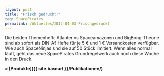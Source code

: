 ```yaml
---
layout: post
title: "Frisch gedruckt!"
tag: SpacePirates
permalink: /Aktuelles/2012-04-03-Frischgedruckt
---
```


Die beiden Themenhefte Atlanter vs Spaceamazonen und BigBong-Theorie sind ab sofort als DIN-A5 Hefte für je 5 &euro; und 1 &euro; Versandkosten verfügbar. Wie auch SpaceNinjas sind sie auf 50 Stück limitiert. Wenn alles normal läuft, geht das neue SpacePirates Grundregelwerk auch noch diese Woche in den Druck.

**&raquo; [Produkte]({{ site.baseurl }}/Publikationen/)**


